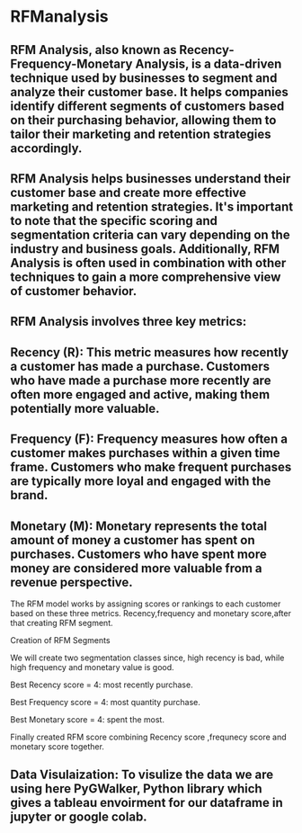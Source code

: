 # RFManalysis
## RFM Analysis, also known as Recency-Frequency-Monetary Analysis, is a data-driven technique used by businesses to segment and analyze their customer base. It helps companies identify different segments of customers based on their purchasing behavior, allowing them to tailor their marketing and retention strategies accordingly.
## RFM Analysis helps businesses understand their customer base and create more effective marketing and retention strategies. It's important to note that the specific scoring and segmentation criteria can vary depending on the industry and business goals. Additionally, RFM Analysis is often used in combination with other techniques to gain a more comprehensive view of customer behavior.

## RFM Analysis involves three key metrics:

## Recency (R): This metric measures how recently a customer has made a purchase. Customers who have made a purchase more recently are often more engaged and active, making them potentially more valuable.

## Frequency (F): Frequency measures how often a customer makes purchases within a given time frame. Customers who make frequent purchases are typically more loyal and engaged with the brand.

## Monetary (M): Monetary represents the total amount of money a customer has spent on purchases. Customers who have spent more money are considered more valuable from a revenue perspective.

The RFM model works by assigning scores or rankings to each customer based on these three metrics. 
Recency,frequency and monetary score,after that creating RFM segment.

Creation of RFM Segments

We will create two segmentation classes since, high recency is bad, while high frequency and monetary value is good.

Best Recency score = 4: most recently purchase.

Best Frequency score = 4: most quantity purchase.

Best Monetary score = 4: spent the most.

Finally created RFM score combining Recency score ,frequnecy score and monetary score together.
## Data Visulaization: To visulize the data we are using here PyGWalker, Python library which gives a tableau envoirment for our dataframe in jupyter or google colab.





